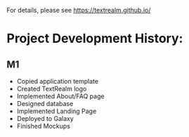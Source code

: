 

For details, please see https://textrealm.github.io/

# Project Development History:
## M1
- Copied application template
- Created TextRealm logo
- Implemented About/FAQ page
- Designed database
- Implemented Landing Page
- Deployed to Galaxy
- Finished Mockups
